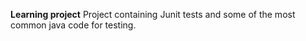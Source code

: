 **Learning project**
Project containing Junit tests and some of the most common java code for testing.
